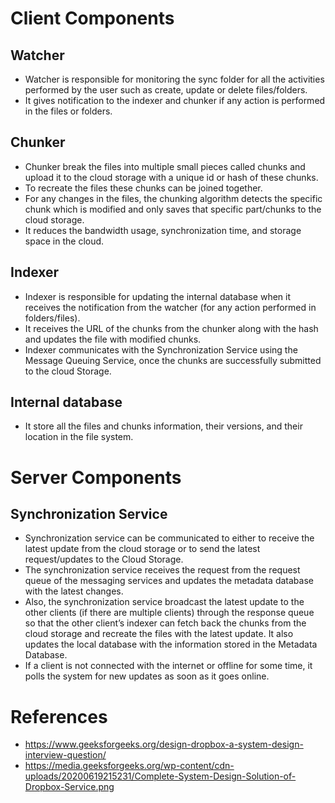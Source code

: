 
# Client Components

## Watcher
- Watcher is responsible for monitoring the sync folder for all the activities performed by the user such as create, update or delete files/folders. 
- It gives notification to the indexer and chunker if any action is performed in the files or folders.

## Chunker
- Chunker break the files into multiple small pieces called chunks and upload it to the cloud storage with a unique id or hash of these chunks.
- To recreate the files these chunks can be joined together. 
- For any changes in the files, the chunking algorithm detects the specific chunk which is modified and only saves that specific part/chunks to the cloud storage. 
- It reduces the bandwidth usage, synchronization time, and storage space in the cloud.

## Indexer
- Indexer is responsible for updating the internal database when it receives the notification from the watcher (for any action performed in folders/files).
- It receives the URL of the chunks from the chunker along with the hash and updates the file with modified chunks. 
- Indexer communicates with the Synchronization Service using the Message Queuing Service, once the chunks are successfully submitted to the cloud Storage.

## Internal database
- It store all the files and chunks information, their versions, and their location in the file system.

# Server Components

## Synchronization Service
- Synchronization service can be communicated to either to receive the latest update from the cloud storage or to send the latest request/updates to the Cloud Storage.
- The synchronization service receives the request from the request queue of the messaging services and updates the metadata database with the latest changes. 
- Also, the synchronization service broadcast the latest update to the other clients (if there are multiple clients) through the response queue so that the other client’s indexer can fetch back the chunks from the cloud storage and recreate the files with the latest update. It also updates the local database with the information stored in the Metadata Database. 
- If a client is not connected with the internet or offline for some time, it polls the system for new updates as soon as it goes online.

# References
- https://www.geeksforgeeks.org/design-dropbox-a-system-design-interview-question/
- https://media.geeksforgeeks.org/wp-content/cdn-uploads/20200619215231/Complete-System-Design-Solution-of-Dropbox-Service.png
